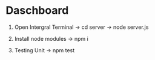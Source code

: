 # Daschboard

1. Open Intergral Terminal
-> cd server 
-> node server.js

2. Install node modules
-> npm i

3. Testing Unit
-> npm test
